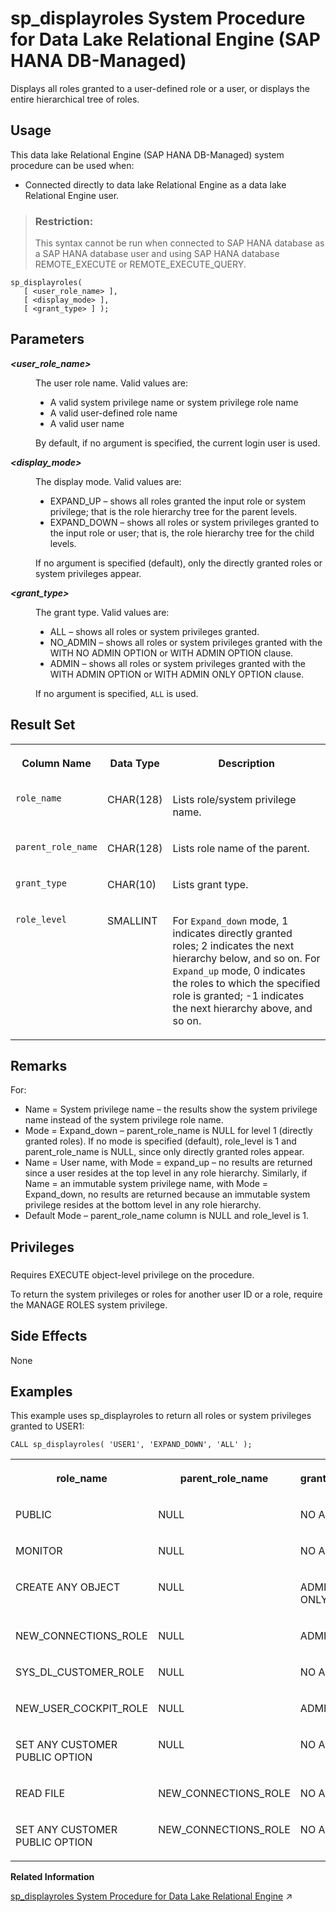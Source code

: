 <!-- loio8c15112761fa4dba8aa2d0cb3a89db92 -->

# sp\_displayroles System Procedure for Data Lake Relational Engine \(SAP HANA DB-Managed\)

Displays all roles granted to a user-defined role or a user, or displays the entire hierarchical tree of roles.



<a name="loio8c15112761fa4dba8aa2d0cb3a89db92__section_dh4_3db_1yb"/>

## Usage

This data lake Relational Engine \(SAP HANA DB-Managed\) system procedure can be used when:

-   Connected directly to data lake Relational Engine as a data lake Relational Engine user.

> ### Restriction:  
> This syntax cannot be run when connected to SAP HANA database as a SAP HANA database user and using SAP HANA database REMOTE\_EXECUTE or REMOTE\_EXECUTE\_QUERY.



```
sp_displayroles(
   [ <user_role_name> ], 
   [ <display_mode> ],
   [ <grant_type> ] );
```



<a name="loio8c15112761fa4dba8aa2d0cb3a89db92__section_pyq_cc2_srb"/>

## Parameters


<dl>
<dt><b>

*<user\_role\_name\>*

</b></dt>
<dd>

The user role name. Valid values are:

-   A valid system privilege name or system privilege role name
-   A valid user-defined role name
-   A valid user name

By default, if no argument is specified, the current login user is used.



</dd><dt><b>

*<display\_mode\>*

</b></dt>
<dd>

The display mode. Valid values are:

-   EXPAND\_UP – shows all roles granted the input role or system privilege; that is the role hierarchy tree for the parent levels.
-   EXPAND\_DOWN – shows all roles or system privileges granted to the input role or user; that is, the role hierarchy tree for the child levels.

If no argument is specified \(default\), only the directly granted roles or system privileges appear.



</dd><dt><b>

*<grant\_type\>*

</b></dt>
<dd>

The grant type. Valid values are:

-   ALL – shows all roles or system privileges granted.
-   NO\_ADMIN – shows all roles or system privileges granted with the WITH NO ADMIN OPTION or WITH ADMIN OPTION clause.
-   ADMIN – shows all roles or system privileges granted with the WITH ADMIN OPTION or WITH ADMIN ONLY OPTION clause.

If no argument is specified, `ALL` is used.



</dd>
</dl>



<a name="loio8c15112761fa4dba8aa2d0cb3a89db92__section_ik3_dc2_srb"/>

## Result Set


<table>
<tr>
<th valign="top">

Column Name

</th>
<th valign="top">

Data Type

</th>
<th valign="top">

Description

</th>
</tr>
<tr>
<td valign="top">

`role_name`

</td>
<td valign="top">

CHAR\(128\)

</td>
<td valign="top">

Lists role/system privilege name.

</td>
</tr>
<tr>
<td valign="top">

`parent_role_name`

</td>
<td valign="top">

CHAR\(128\)

</td>
<td valign="top">

Lists role name of the parent.

</td>
</tr>
<tr>
<td valign="top">

`grant_type`

</td>
<td valign="top">

CHAR\(10\)

</td>
<td valign="top">

Lists grant type.

</td>
</tr>
<tr>
<td valign="top">

`role_level`

</td>
<td valign="top">

SMALLINT

</td>
<td valign="top">

For `Expand_down` mode, 1 indicates directly granted roles; 2 indicates the next hierarchy below, and so on. For `Expand_up` mode, 0 indicates the roles to which the specified role is granted; -1 indicates the next hierarchy above, and so on.

</td>
</tr>
</table>



<a name="loio8c15112761fa4dba8aa2d0cb3a89db92__section_jvz_dc2_srb"/>

## Remarks

For:

-   Name = System privilege name – the results show the system privilege name instead of the system privilege role name.
-   Mode = Expand\_down – parent\_role\_name is NULL for level 1 \(directly granted roles\). If no mode is specified \(default\), role\_level is 1 and parent\_role\_name is NULL, since only directly granted roles appear.
-   Name = User name, with Mode = expand\_up – no results are returned since a user resides at the top level in any role hierarchy. Similarly, if Name = an immutable system privilege name, with Mode = Expand\_down, no results are returned because an immutable system privilege resides at the bottom level in any role hierarchy.
-   Default Mode – parent\_role\_name column is NULL and role\_level is 1.



<a name="loio8c15112761fa4dba8aa2d0cb3a89db92__section_z5w_tw1_1yb"/>

## Privileges



### 

Requires EXECUTE object-level privilege on the procedure.

To return the system privileges or roles for another user ID or a role, require the MANAGE ROLES system privilege.



<a name="loio8c15112761fa4dba8aa2d0cb3a89db92__section_fhr_2c2_srb"/>

## Side Effects

None



<a name="loio8c15112761fa4dba8aa2d0cb3a89db92__section_c5m_hc2_srb"/>

## Examples

This example uses sp\_displayroles to return all roles or system privileges granted to USER1:

```
CALL sp_displayroles( 'USER1', 'EXPAND_DOWN', 'ALL' );
```


<table>
<tr>
<th valign="top">

role\_name

</th>
<th valign="top">

parent\_role\_name

</th>
<th valign="top">

grant\_type

</th>
<th valign="top">

role\_level

</th>
</tr>
<tr>
<td valign="top">

PUBLIC

</td>
<td valign="top">

NULL

</td>
<td valign="top">

NO ADMIN

</td>
<td valign="top">

1

</td>
</tr>
<tr>
<td valign="top">

MONITOR

</td>
<td valign="top">

NULL

</td>
<td valign="top">

NO ADMIN

</td>
<td valign="top">

1

</td>
</tr>
<tr>
<td valign="top">

CREATE ANY OBJECT

</td>
<td valign="top">

NULL

</td>
<td valign="top">

ADMIN ONLY

</td>
<td valign="top">

1

</td>
</tr>
<tr>
<td valign="top">

NEW\_CONNECTIONS\_ROLE

</td>
<td valign="top">

NULL

</td>
<td valign="top">

ADMIN

</td>
<td valign="top">

1

</td>
</tr>
<tr>
<td valign="top">

SYS\_DL\_CUSTOMER\_ROLE

</td>
<td valign="top">

NULL

</td>
<td valign="top">

NO ADMIN

</td>
<td valign="top">

1

</td>
</tr>
<tr>
<td valign="top">

NEW\_USER\_COCKPIT\_ROLE

</td>
<td valign="top">

NULL

</td>
<td valign="top">

ADMIN

</td>
<td valign="top">

1

</td>
</tr>
<tr>
<td valign="top">

SET ANY CUSTOMER PUBLIC OPTION

</td>
<td valign="top">

NULL

</td>
<td valign="top">

NO ADMIN

</td>
<td valign="top">

1

</td>
</tr>
<tr>
<td valign="top">

READ FILE

</td>
<td valign="top">

NEW\_CONNECTIONS\_ROLE

</td>
<td valign="top">

NO ADMIN

</td>
<td valign="top">

2

</td>
</tr>
<tr>
<td valign="top">

SET ANY CUSTOMER PUBLIC OPTION

</td>
<td valign="top">

NEW\_CONNECTIONS\_ROLE

</td>
<td valign="top">

NO ADMIN

</td>
<td valign="top">

2

</td>
</tr>
</table>

**Related Information**  


[sp_displayroles System Procedure for Data Lake Relational Engine](https://help.sap.com/viewer/19b3964099384f178ad08f2d348232a9/2023_4_QRC/en-US/a44ba32684f2101598cba97bb3b1b4d4.html "Displays all roles granted to a user-defined role or a user, or displays the entire hierarchical tree of roles.") :arrow_upper_right:

